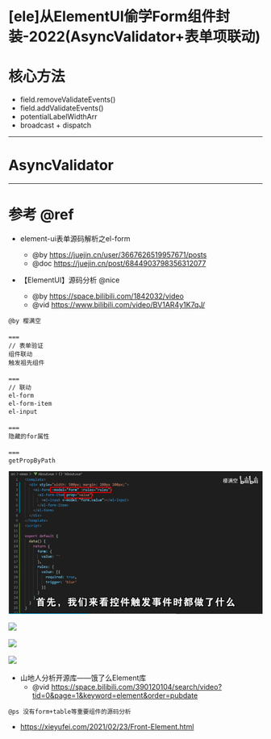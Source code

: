 # [ele]从ElementUI偷学Form组件封装-2022(AsyncValidator+表单项联动)

# 核心方法

- field.removeValidateEvents()
- field.addValidateEvents()
- potentialLabelWidthArr
- broadcast + dispatch

---

# AsyncValidator

---

# 参考 @ref

- element-ui表单源码解析之el-form
    - @by https://juejin.cn/user/3667626519957671/posts
    - @doc https://juejin.cn/post/6844903798356312077

- 【ElementUI】源码分析 @nice
    - @by https://space.bilibili.com/1842032/video
    - @vid https://www.bilibili.com/video/BV1AR4y1K7qJ/

```
@by 樱满空

===
// 表单验证
组件联动
触发祖先组件

===
// 联动
el-form
el-form-item
el-input

===
隐藏的for属性

===
getPropByPath
```

![](https://raw.githubusercontent.com/luo0412/static/main/202210291036677.png)

![](https://luo0412.oss-cn-hangzhou.aliyuncs.com/1667011167504-5EwBcHNzBjZZ-image.png)

![](https://luo0412.oss-cn-hangzhou.aliyuncs.com/1667012440166-Fe5cQTzCbQdA-image.png)

![](https://luo0412.oss-cn-hangzhou.aliyuncs.com/1667012531501-J5pRDdf4icy7-image.png)

- 山地人分析开源库——饿了么Element库
    - @vid https://space.bilibili.com/390120104/search/video?tid=0&page=1&keyword=element&order=pubdate

```
@ps 没有form+table等重要组件的源码分析
```

- https://xieyufei.com/2021/02/23/Front-Element.html    